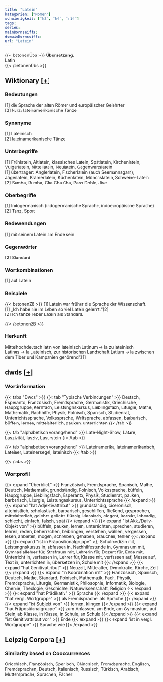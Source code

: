 ```yaml
---
title: "Latein"
kategorien: ["Nomen"]
schwierigkeit: ["k2", "h4", "r14"]
tags:
series:
mainDornseiffs:
domainDornseiffs:
url: "Latein"
---
```


{{< betonenÜbs >}}
**Übersetzung:**  
Latin  
{{< /betonenÜbs >}}

## Wiktionary [[+](https://de.wiktionary.org/wiki/Latein)]

### Bedeutungen
[1] die Sprache der alten Römer und europäischer Gelehrter  
[2] kurz: lateinamerikanische Tänze  

### Synonyme
[1] Lateinisch  
[2] lateinamerikanische Tänze  

### Unterbegriffe
[1] Frühlatein, Altlatein, klassisches Latein, Spätlatein, Kirchenlatein, Vulgärlatein, Mittellatein, Neulatein, Gegenwartslatein  
[1] übertragen: Anglerlatein, Fischerlatein (auch Seemannsgarn), Jägerlatein, Krämerlatein, Küchenlatein, Mönchslatein, Schweine-Latein  
[2] Samba, Rumba, Cha Cha Cha, Paso Doble, Jive  

### Oberbegriffe
[1] Indogermanisch (indogermanische Sprache, indoeuropäische Sprache)  
[2] Tanz, Sport  

### Redewendungen
[1] mit seinem Latein am Ende sein  

### Gegenwörter
[2] Standard  

### Wortkombinationen
[1] auf Latein  

### Beispiele
{{< betonenZB >}}
[1] Latein war früher die Sprache der Wissenschaft.  
[1] „Ich habe nie im Leben so viel Latein gelernt.“[2]  
[2] Ich tanze lieber Latein als Standard.  

{{< /betonenZB >}}
### Herkunft
Mittelhochdeutsch latin von lateinisch Latinum → la zu lateinisch Latinus → la „lateinisch, zur historischen Landschaft Latium → la zwischen dem Tiber und Kampanien gehörend“.[1]  



## dwds [[+](https://www.dwds.de/wb/Latein)]

### Wortinformation
{{< tabs "Dwds" >}}
{{< tab "Typische Verbindungen" >}}
Deutsch, Esperanto, Französisch, Fremdsprache, Germanistik, Griechische, Hauptgruppe, Kernfach, Leistungnskursus, Lieblingsfach, Liturgie, Mathe, Mathematik, Nachhilfe, Physik, Polnisch, Spanisch, Studienrat, Unterrichtssprache, Volkssprache, Weltsprache, abfassen, barbarisch, büffeln, lernen, mittelalterlich, pauken, unterrichten
{{< /tab >}}

{{< tab "alphabetisch vorangehend" >}}
Late-Night-Show, Lätare, Laszivität, lasziv, Lasurstein
{{< /tab >}}

{{< tab "alphabetisch vorangehend" >}}
Lateinamerika, lateinamerikanisch, Lateiner, Lateinersegel, lateinisch
{{< /tab >}}

{{< /tabs >}}

### Wortprofil
{{< expand "Überblick" >}} Französisch, Fremdsprache, Spanisch, Mathe, Deutsch, Mathematik, grundständig, Polnisch, Volkssprache, büffeln, Hauptgruppe, Lieblingsfach, Esperanto, Physik, Studienrat, pauken, barbarisch, Liturgie, Leistungnskursus, Unterrichtssprache {{< /expand >}}
{{< expand "hat Adjektivattribut" >}} grundständig, ciceronisch, altchristlich, scholastisch, barbarisch, geschliffen, fließend, gesprochen, mittelalterlich, gelehrt, geliebt, flüssig, klassisch, elegant, korrekt, lebendig, schlecht, einfach, falsch, spät {{< /expand >}}
{{< expand "ist Akk./Dativ-Objekt von" >}} büffeln, pauken, lernen, unterrichten, sprechen, studieren, lehren, reden, beherrschen, beibringen, verstehen, wählen, vergessen, lesen, anbieten, mögen, schreiben, gehaben, brauchen, fehlen {{< /expand >}}
{{< expand "ist in Präpositionalgruppe" >}} Schulmedizin mit, Leistungnskursus in, abfassen in, Nachhilfestunde in, Gymnasium mit, Gymnasiallehrer für, Strafraum mit, Lehrerin für, Dozent für, Ende mit, Unterricht in, verfassen in, Lehrer für, Klasse mit, verfassen auf, Messe auf, Text in, unterrichten in, übersetzen in, Schule mit {{< /expand >}}
{{< expand "hat Genitivattribut" >}} Neuzeit, Mittelalter, Demokratie, Kirche, Zeit {{< /expand >}}
{{< expand "in Koordination mit" >}} Französisch, Spanisch, Deutsch, Mathe, Standard, Polnisch, Mathematik, Fach, Physik, Fremdsprache, Liturgie, Germanistik, Philosophie, Informatik, Biologie, Chemie, Theologie, Geschichte, Naturwissenschaft, Religion {{< /expand >}}
{{< expand "hat Prädikativ" >}} Sprache {{< /expand >}}
{{< expand "hat vergl. Wortgruppe" >}} als Fremdsprache, als Sprache {{< /expand >}}
{{< expand "ist Subjekt von" >}} lernen, klingen {{< /expand >}}
{{< expand "hat Präpositionalgruppe" >}} zum Anfassen, am Ende, am Gymnasium, auf Stein, ab Klasse, in Klasse, in Schule, an Schule {{< /expand >}}
{{< expand "ist Genitivattribut von" >}} Ende {{< /expand >}}
{{< expand "ist in vergl. Wortgruppe" >}} Sprache wie {{< /expand >}}

## Leipzig Corpora [[+](https://corpora.uni-leipzig.de/en/res?word=Latein&corpusId=deu_newscrawl-public_2018)]


### Similarity based on Cooccurrences
Griechisch, Französisch, Spanisch, Chinesisch, Fremdsprache, Englisch, Fremdsprachen, Deutsch, Italienisch, Russisch, Türkisch, Arabisch, Muttersprache, Sprachen, Fächer

